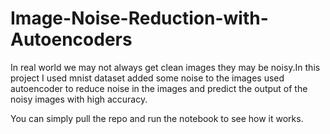 # Image-Noise-Reduction-with-Autoencoders
In real world we may not always get clean images they may be noisy.In this project I used mnist dataset added some noise to the images used autoencoder to reduce noise in the images and predict the output of the noisy images with high accuracy.

You can simply pull the repo and run the notebook to see how it works.
